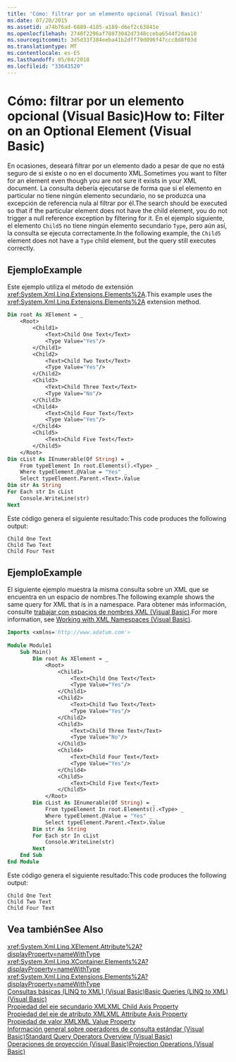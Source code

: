 ```yaml
---
title: 'Cómo: filtrar por un elemento opcional (Visual Basic)'
ms.date: 07/20/2015
ms.assetid: a74b76ad-6889-4185-a189-d6ef2c63841e
ms.openlocfilehash: 2748f2296af78073042d7348cceba6544f2daa10
ms.sourcegitcommit: 3d5d33f384eeba41b2dff79d096f47ccc8d8f03d
ms.translationtype: MT
ms.contentlocale: es-ES
ms.lasthandoff: 05/04/2018
ms.locfileid: "33643520"
---
```

# <a name="how-to-filter-on-an-optional-element-visual-basic"></a><span data-ttu-id="b78bb-102">Cómo: filtrar por un elemento opcional (Visual Basic)</span><span class="sxs-lookup"><span data-stu-id="b78bb-102">How to: Filter on an Optional Element (Visual Basic)</span></span>
<span data-ttu-id="b78bb-103">En ocasiones, deseará filtrar por un elemento dado a pesar de que no está seguro de si existe o no en el documento XML.</span><span class="sxs-lookup"><span data-stu-id="b78bb-103">Sometimes you want to filter for an element even though you are not sure it exists in your XML document.</span></span> <span data-ttu-id="b78bb-104">La consulta debería ejecutarse de forma que si el elemento en particular no tiene ningún elemento secundario, no se produzca una excepción de referencia nula al filtrar por él.</span><span class="sxs-lookup"><span data-stu-id="b78bb-104">The search should be executed so that if the particular element does not have the child element, you do not trigger a null reference exception by filtering for it.</span></span> <span data-ttu-id="b78bb-105">En el ejemplo siguiente, el elemento `Child5` no tiene ningún elemento secundario `Type`, pero aún así, la consulta se ejecuta correctamente.</span><span class="sxs-lookup"><span data-stu-id="b78bb-105">In the following example, the `Child5` element does not have a `Type` child element, but the query still executes correctly.</span></span>  
  
## <a name="example"></a><span data-ttu-id="b78bb-106">Ejemplo</span><span class="sxs-lookup"><span data-stu-id="b78bb-106">Example</span></span>  
 <span data-ttu-id="b78bb-107">Este ejemplo utiliza el método de extensión <xref:System.Xml.Linq.Extensions.Elements%2A>.</span><span class="sxs-lookup"><span data-stu-id="b78bb-107">This example uses the <xref:System.Xml.Linq.Extensions.Elements%2A> extension method.</span></span>  
  
```vb  
Dim root As XElement = _   
    <Root>  
        <Child1>  
            <Text>Child One Text</Text>  
            <Type Value="Yes"/>  
        </Child1>  
        <Child2>  
            <Text>Child Two Text</Text>  
            <Type Value="Yes"/>  
        </Child2>  
        <Child3>  
            <Text>Child Three Text</Text>  
            <Type Value="No"/>  
        </Child3>  
        <Child4>  
            <Text>Child Four Text</Text>  
            <Type Value="Yes"/>  
        </Child4>  
        <Child5>  
            <Text>Child Five Text</Text>  
        </Child5>  
    </Root>  
Dim cList As IEnumerable(Of String) = _  
    From typeElement In root.Elements().<Type> _  
    Where typeElement.@Value = "Yes" _  
    Select typeElement.Parent.<Text>.Value  
Dim str As String  
For Each str In cList  
    Console.WriteLine(str)  
Next  
```  
  
 <span data-ttu-id="b78bb-108">Este código genera el siguiente resultado:</span><span class="sxs-lookup"><span data-stu-id="b78bb-108">This code produces the following output:</span></span>  
  
```  
Child One Text  
Child Two Text  
Child Four Text  
```  
  
## <a name="example"></a><span data-ttu-id="b78bb-109">Ejemplo</span><span class="sxs-lookup"><span data-stu-id="b78bb-109">Example</span></span>  
 <span data-ttu-id="b78bb-110">El siguiente ejemplo muestra la misma consulta sobre un XML que se encuentra en un espacio de nombres.</span><span class="sxs-lookup"><span data-stu-id="b78bb-110">The following example shows the same query for XML that is in a namespace.</span></span> <span data-ttu-id="b78bb-111">Para obtener más información, consulte [trabajar con espacios de nombres XML (Visual Basic)](../../../../visual-basic/programming-guide/concepts/linq/working-with-xml-namespaces.md).</span><span class="sxs-lookup"><span data-stu-id="b78bb-111">For more information, see [Working with XML Namespaces (Visual Basic)](../../../../visual-basic/programming-guide/concepts/linq/working-with-xml-namespaces.md).</span></span>  
  
```vb  
Imports <xmlns='http://www.adatum.com'>  
  
Module Module1  
    Sub Main()  
        Dim root As XElement = _  
            <Root>  
                <Child1>  
                    <Text>Child One Text</Text>  
                    <Type Value="Yes"/>  
                </Child1>  
                <Child2>  
                    <Text>Child Two Text</Text>  
                    <Type Value="Yes"/>  
                </Child2>  
                <Child3>  
                    <Text>Child Three Text</Text>  
                    <Type Value="No"/>  
                </Child3>  
                <Child4>  
                    <Text>Child Four Text</Text>  
                    <Type Value="Yes"/>  
                </Child4>  
                <Child5>  
                    <Text>Child Five Text</Text>  
                </Child5>  
            </Root>  
        Dim cList As IEnumerable(Of String) = _  
            From typeElement In root.Elements().<Type> _  
            Where typeElement.@Value = "Yes" _  
            Select typeElement.Parent.<Text>.Value  
        Dim str As String  
        For Each str In cList  
            Console.WriteLine(str)  
        Next  
    End Sub  
End Module  
```  
  
 <span data-ttu-id="b78bb-112">Este código genera el siguiente resultado:</span><span class="sxs-lookup"><span data-stu-id="b78bb-112">This code produces the following output:</span></span>  
  
```  
Child One Text  
Child Two Text  
Child Four Text  
```  
  
## <a name="see-also"></a><span data-ttu-id="b78bb-113">Vea también</span><span class="sxs-lookup"><span data-stu-id="b78bb-113">See Also</span></span>  
 <xref:System.Xml.Linq.XElement.Attribute%2A?displayProperty=nameWithType>  
 <xref:System.Xml.Linq.XContainer.Elements%2A?displayProperty=nameWithType>  
 <xref:System.Xml.Linq.Extensions.Elements%2A?displayProperty=nameWithType>  
 [<span data-ttu-id="b78bb-114">Consultas básicas (LINQ to XML) (Visual Basic)</span><span class="sxs-lookup"><span data-stu-id="b78bb-114">Basic Queries (LINQ to XML) (Visual Basic)</span></span>](../../../../visual-basic/programming-guide/concepts/linq/basic-queries-linq-to-xml.md)  
 [<span data-ttu-id="b78bb-115">Propiedad del eje secundario XML</span><span class="sxs-lookup"><span data-stu-id="b78bb-115">XML Child Axis Property</span></span>](../../../../visual-basic/language-reference/xml-axis/xml-child-axis-property.md)  
 [<span data-ttu-id="b78bb-116">Propiedad del eje de atributo XML</span><span class="sxs-lookup"><span data-stu-id="b78bb-116">XML Attribute Axis Property</span></span>](../../../../visual-basic/language-reference/xml-axis/xml-attribute-axis-property.md)  
 [<span data-ttu-id="b78bb-117">Propiedad de valor XML</span><span class="sxs-lookup"><span data-stu-id="b78bb-117">XML Value Property</span></span>](../../../../visual-basic/language-reference/xml-axis/xml-value-property.md)  
 [<span data-ttu-id="b78bb-118">Información general sobre operadores de consulta estándar (Visual Basic)</span><span class="sxs-lookup"><span data-stu-id="b78bb-118">Standard Query Operators Overview (Visual Basic)</span></span>](../../../../visual-basic/programming-guide/concepts/linq/standard-query-operators-overview.md)  
 [<span data-ttu-id="b78bb-119">Operaciones de proyección (Visual Basic)</span><span class="sxs-lookup"><span data-stu-id="b78bb-119">Projection Operations (Visual Basic)</span></span>](../../../../visual-basic/programming-guide/concepts/linq/projection-operations.md)
